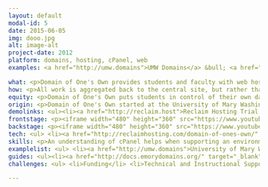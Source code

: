 ```yaml
---
layout: default
modal-id: 5
date: 2015-06-05
img: dooo.jpg
alt: image-alt
project-date: 2012
platform: domains, hosting, cPanel, web
examples: <a href="http://umw.domains">UMW Domains</a> &bull; <a href="http://create.ou.edu">Create @ OU</a> &bull; <a href="http://emorydomains.org">Emory University</a>

what: <p>Domain of One's Own provides students and faculty with web hosting and domains to build a portfolio of their work on the web.</p> 
how: <p>All work is aggregated back to the central site, but rather than having authorship happen in a silo, students are given their own distinct domains and spaces to narrate their work and explore the possibities.</p>
equity: <p>Domain of One's Own puts students in control of their own data. The space is theirs and they are not restricted to a limited toolset to express themselves. By giving students and faculty spaces to promote the work they're doing, we are giving them the power to control who accesses their data and how it's presented on the web.</p>
origin: <p>Domain of One's Own started at the University of Mary Washington in 2012 as a pilot launched after years of experimentation within the Division of Teaching and Learning Technologies with Bluehost as a toolkit for innovation. UMW has a <a href="http://umwblogs.org">rich history of working with WordPress</a> and wanted to push the boundaries of this by offering a LAMP hosting environment that allowed students to get their own spaces and connect to a domain they owned and controlled. After a successful pilot in 2012 the project was funded ongoing and currently boasts over 1,400 users and almost 2,000 sites.</p><p>In 2013 Tim Owens and Jim Groom launched <a href="https://reclaimhosting.com">Reclaim Hosting</a> as an effort to provide hosted infrastructure for other schools who didn't have the resources to run similar projects. Schools like <a href="http://emorydomains.org">Emory University</a> were already experimenting with these spaces and now there are 11 institutions doing Domain of One's Own on their campus ranging from small pilots to larger programs with more schedule for the Fall.</p> 
demolinks: <ul><li><a href="http://reclaim.host">Reclaim Hosting Trial Account</a></li></ul>
frontstage: <p><iframe width="480" height="360" src="https://www.youtube.com/embed/AC4zwGpjsmE" frameborder="0" allowfullscreen></iframe></p>
backstage: <p><iframe width="480" height="360" src="https://www.youtube.com/embed/jmfFQIUyF0c" frameborder="0" allowfullscreen></iframe></p>
tech: <ul> <li><a href="http://reclaimhosting.com/domain-of-ones-own/" target="_blank">LAMP Server Environment</a> $199/month through <a href="https://reclaimhosting.com">Reclaim Hosting</a></li> <li>Domain Registrations</a> $12/year typically</li> </ul>
skills: <p>An understanding of cPanel helps when supporting an environment like this. In many ways because this is the ultimate sandbox you have to have an expectation that things will go wrong on occasion and be prepared to work through those trials. Support from your IT department is crucial if you don't have technical expertise in running a server environment and you're not working with an external company like Reclaim Hosting.</p>
examplelist: <ul> <li><a href="http://umw.domains">University of Mary Washington</a> (2012-present)</li> <li><a href="http://create.ou.edu">University of Oklahoma</a> (2014-present)</li> <li><a href="http://emorydomains.org">Emory University</a> (2013-present)</li> <li><a href="http://cikeys.com">CSU Channel Islands</a> (2014-present)</li> <li><a href="http://domains.davidson.edu">Davidson College</a> (2014-present)</li> <li><a href="http://minerva.community">Minerva Schools at KGI</a> (2015)</li></ul> 
guides: <ul><li><a href="http://docs.emorydomains.org/" target="_blank">Emory Domains Documentation</a></li> <li><a href="http://docs.umwdomains.com/" target="_blank">UMW Domains Documentation</a></li> </ul>
challenges: <ul> <li>Funding</li> <li>Technical and Instructional Support</li></ul>

---
```

